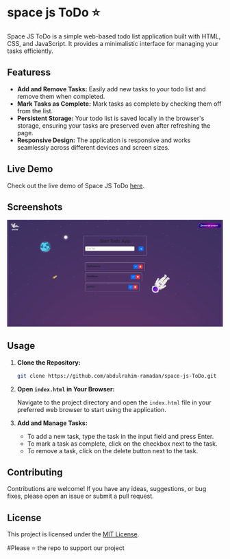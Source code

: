 # space js ToDo ⭐

Space JS ToDo is a simple web-based todo list application built with HTML, CSS, and JavaScript. It provides a minimalistic interface for managing your tasks efficiently.

## Featuress

- **Add and Remove Tasks:** Easily add new tasks to your todo list and remove them when completed.
- **Mark Tasks as Complete:** Mark tasks as complete by checking them off from the list.
- **Persistent Storage:** Your todo list is saved locally in the browser's storage, ensuring your tasks are preserved even after refreshing the page.
- **Responsive Design:** The application is responsive and works seamlessly across different devices and screen sizes.

## Live Demo

Check out the live demo of Space JS ToDo [here](https://abdulrahim-ramadan.github.io/space-js-ToDo/).

## Screenshots

![project demo](screenshot2.png)

## Usage

1. **Clone the Repository:**

   ```bash
   git clone https://github.com/abdulrahim-ramadan/space-js-ToDo.git
   ```

2. **Open `index.html` in Your Browser:**

   Navigate to the project directory and open the `index.html` file in your preferred web browser to start using the application.

3. **Add and Manage Tasks:**

   - To add a new task, type the task in the input field and press Enter.
   - To mark a task as complete, click on the checkbox next to the task.
   - To remove a task, click on the delete button next to the task.

## Contributing

Contributions are welcome! If you have any ideas, suggestions, or bug fixes, please open an issue or submit a pull request.

## License

This project is licensed under the [MIT License](LICENSE).


#Please ⭐ the repo to support our project
